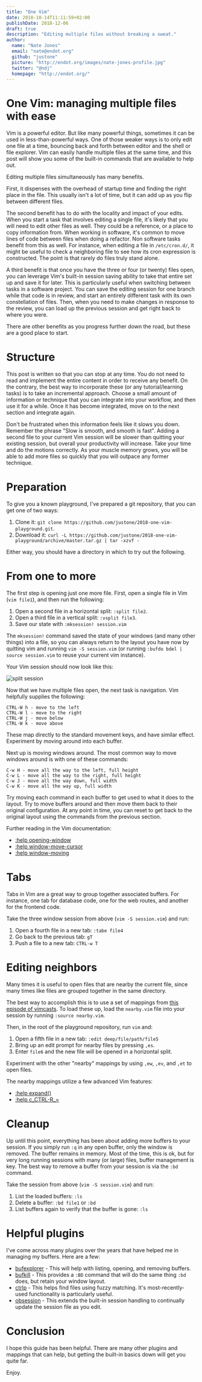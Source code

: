 ```yaml
---
title: "One Vim"
date: 2018-10-14T11:11:59+02:00
publishDate: 2018-12-06
draft: true
description: "Editing multiple files without breaking a sweat."
author:
  name: "Nate Jones"
  email: "nate@endot.org"
  github: "justone"
  picture: "http://endot.org/images/nate-jones-profile.jpg"
  twitter: "@ndj"
  homepage: "http://endot.org/"
---
```


# One Vim: managing multiple files with ease

Vim is a powerful editor.  But like many powerful things, sometimes it can be used in less-than-powerful ways.  One of those weaker ways is to only edit one file at a time, bouncing back and forth between editor and the shell or file explorer.  Vim can easily handle multiple files at the same time, and this post will show you some of the built-in commands that are available to help out.

Editing multiple files simultaneously has many benefits.

First, it dispenses with the overhead of startup time and finding the right place in the file.  This usually isn't a lot of time, but it can add up as you flip between different files.

The second benefit has to do with the locality and impact of your edits.  When you start a task that involves editing a single file, it's likely that you will need to edit other files as well.  They could be a reference, or a place to copy information from.  When working in software, it's common to move lines of code between files when doing a refactor. Non software tasks benefit from this as well.  For instance, when editing a file in `/etc/cron.d/`, it might be useful to check a neighboring file to see how its cron expression is constructed. The point is that rarely do files truly stand alone.

A third benefit is that once you have the three or four (or twenty) files open, you can leverage Vim's built-in session saving ability to take that entire set up and save it for later.  This is particularly useful when switching between tasks in a software project.  You can save the editing session for one branch while that code is in review, and start an entirely different task with its own constellation of files.  Then, when you need to make changes in response to the review, you can load up the previous session and get right back to where you were.

There are other benefits as you progress further down the road, but these are a good place to start.

# Structure

This post is written so that you can stop at any time.  You do not need to read and implement the entire content in order to receive any benefit.  On the contrary, the best way to incorporate these (or any tutorial/learning tasks) is to take an incremental approach.  Choose a small amount of information or technique that you can integrate into your workflow, and then use it for a while.  Once it has become integrated, move on to the next section and integrate again.

Don't be frustrated when this information feels like it slows you down.  Remember the phrase "Slow is smooth, and smooth is fast".  Adding a second file to your current Vim session will be slower than quitting your existing session, but overall your productivity will increase.  Take your time and do the motions correctly.  As your muscle memory grows, you will be able to add more files so quickly that you will outpace any former technique.

# Preparation

To give you a known playground, I've prepared a git repository, that you can get one of two ways:

1. Clone it: `git clone https://github.com/justone/2018-one-vim-playground.git`.
2. Download it: `curl -L https://github.com/justone/2018-one-vim-playground/archive/master.tar.gz | tar -xzvf -`

Either way, you should have a directory in which to try out the following.

# From one to more

The first step is opening just one more file.  First, open a single file in Vim (`vim file1`), and then run the following:

1. Open a second file in a horizontal split: `:split file2`.
2. Open a third file in a vertical split: `:vsplit file3`.
3. Save our state with `:mksession! session.vim`

The `mksession!` command saved the state of your windows (and many other things) into a file, so you can always return to the layout you have now by quitting vim and running `vim -S session.vim` (or running `:bufdo bdel | source session.vim` to reuse your current vim instance).

Your Vim session should now look like this:

![split session](justone-one-vim-session.png)

Now that we have multiple files open, the next task is navigation.  Vim helpfully supplies the following:

```
CTRL-W h - move to the left
CTRL-W l - move to the right
CTRL-W j - move below
CTRL-W k - move above
```

These map directly to the standard movement keys, and have similar effect.  Experiment by moving around into each buffer.

Next up is moving windows around.  The most common way to move windows around is with one of these commands:

```
C-w H - move all the way to the left, full height
C-w L - move all the way to the right, full height
C-w J - move all the way down, full width
C-w K - move all the way up, full width
```

Try moving each command in each buffer to get used to what it does to the layout.  Try to move buffers around and then move them back to their original configuration.  At any point in time, you can reset to get back to the original layout using the commands from the previous section.

Further reading in the Vim documentation:
* [:help opening-window](http://vimdoc.sourceforge.net/htmldoc/windows.html#opening-window)
* [:help window-move-cursor](http://vimdoc.sourceforge.net/htmldoc/windows.html#window-move-cursor)
* [:help window-moving](http://vimdoc.sourceforge.net/htmldoc/windows.html#window-moving)

# Tabs

Tabs in Vim are a great way to group together associated buffers.  For instance, one tab for database code, one for the web routes, and another for the frontend code.

Take the three window session from above (`vim -S session.vim`) and run:

1. Open a fourth file in a new tab: `:tabe file4`
2. Go back to the previous tab: `gT`
3. Push a file to a new tab: `CTRL-w T`

# Editing neighbors

Many times it is useful to open files that are nearby the current file, since many times like files are grouped together in the same directory.

The best way to accomplish this is to use a set of mappings from [this episode of vimcasts](http://vimcasts.org/episodes/the-edit-command/).  To load these up, load the `nearby.vim` file into your session by running `:source nearby.vim`.

Then, in the root of the playground repository, run `vim` and:

1. Open a fifth file in a new tab: `:edit deep/file/path/file5`
2. Bring up an edit prompt for nearby files by pressing `,es`.
3. Enter `file6` and the new file will be opened in a horizontal split.

Experiment with the other "nearby" mappings by using `,ew`, `,ev`, and `,et` to open files.

The nearby mappings utilize a few advanced Vim features:
* [:help expand()](http://vimdoc.sourceforge.net/htmldoc/eval.html#expand())
* [:help c_CTRL-R_=](http://vimdoc.sourceforge.net/htmldoc/cmdline.html#c_CTRL-R_=)

# Cleanup

Up until this point, everything has been about adding more buffers to your session.  If you simply run `:q` in any open buffer, only the window is removed.  The buffer remains in memory.  Most of the time, this is ok, but for very long running sessions with many (or large) files, buffer management is key.  The best way to remove a buffer from your session is via the `:bd` command.

Take the session from above (`vim -S session.vim`) and run:

1. List the loaded buffers: `:ls`
2. Delete a buffer: `:bd file1` or `:bd`
3. List buffers again to verify that the buffer is gone: `:ls`

# Helpful plugins

I've come across many plugins over the years that have helped me in managing my buffers.  Here are a few:

* [bufexplorer](https://github.com/jlanzarotta/bufexplorer) - This will help with listing, opening, and removing buffers.
* [bufkill](https://github.com/qpkorr/vim-bufkill) - This provides a `:BD` command that will do the same thing `:bd` does, but retain your window layout.
* [ctrlp](https://github.com/kien/ctrlp.vim) - This helps find files using fuzzy matching.  It's most-recently-used functionality is particularly useful.
* [obsession](https://github.com/tpope/vim-obsession) - This extends the built-in session handling to continually update the session file as you edit.

# Conclusion

I hope this guide has been helpful.  There are many other plugins and mappings that can help, but getting the built-in basics down will get you quite far.

Enjoy.
